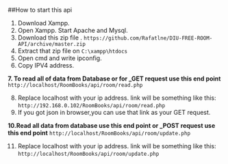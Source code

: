##How to start this api
1. Download Xampp.
2. Open Xampp. Start Apache and Mysql.
3. Download this zip file .
`https://github.com/Rafatlne/DIU-FREE-ROOM-API/archive/master.zip`
4. Extract that zip file on `C:\xampp\htdocs`
5. Open cmd and write ipconfig.
6. Copy IPV4 address.

  **7. To read all of data from Database or for _GET request use this end point** 
`http://localhost/RoomBooks/api/room/read.php`

8. Replace localhost with your ip address. link will be something like this:
  `http://192.168.0.102/RoomBooks/api/room/read.php`
9. If you got json in browser,you can use that link as your GET request.

  **10.Read all data from database use this end point or _POST request use this end point** 
`http://localhost/RoomBooks/api/room/update.php`

11. Replace localhost with your ip address. link will be something like this:
  `http://localhost/RoomBooks/api/room/update.php`